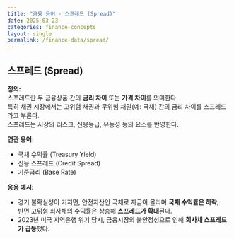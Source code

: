 ```yaml
---
title: "금융 용어 - 스프레드 (Spread)"
date: 2025-03-23
categories: finance-concepts
layout: single
permalink: /finance-data/spread/
---
```


## 스프레드 (Spread)

**정의:**  
스프레드란 두 금융상품 간의 **금리 차이** 또는 **가격 차이**를 의미한다.  
특히 채권 시장에서는 고위험 채권과 무위험 채권(예: 국채) 간의 금리 차이를 스프레드라고 부른다.  
스프레드는 시장의 리스크, 신용등급, 유동성 등의 요소를 반영한다.

**연관 용어:**  
- 국채 수익률 (Treasury Yield)  
- 신용 스프레드 (Credit Spread)  
- 기준금리 (Base Rate)

**응용 예시:**  
- 경기 불확실성이 커지면, 안전자산인 국채로 자금이 몰리며 **국채 수익률은 하락**,  
  반면 고위험 회사채의 수익률은 상승해 **스프레드가 확대**된다.  
- 2023년 미국 지역은행 위기 당시, 금융시장의 불안정성으로 인해 **회사채 스프레드가 급등**했다.
